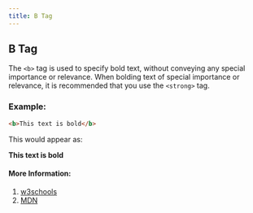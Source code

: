 ```yaml
---
title: B Tag
---
```


## B Tag

The `<b>` tag is used to specify bold text, without conveying any special importance or relevance. When bolding text of special importance or relevance, it is recommended that you use the `<strong>` tag. 

### Example:
```html
<b>This text is bold</b>
```
This would appear as:

**This text is bold**

#### More Information:
<!-- Please add any articles you think might be helpful to read before writing the article -->
1. [w3schools](https://www.w3schools.com/tags/tag_b.asp "<b> Tag: w3schools") <br />
2. [MDN](https://developer.mozilla.org/en-US/docs/Web/HTML/Element/b)
